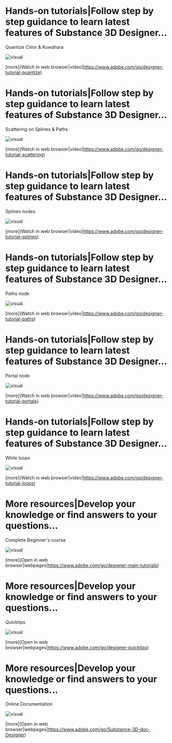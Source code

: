 <!--Entry format-->
<!--
# Section name|Section description
Element description
![visual]([image file])
[more](link text|icon|url)
-->

# Hands-on tutorials|Follow step by step guidance to learn latest features of Substance 3D Designer...
Quantize Color & Kuwahara

![visual](tutorial6.png)

[more](Watch in web browser|video|https://www.adobe.com/go/designer-tutorial-quantize)

# Hands-on tutorials|Follow step by step guidance to learn latest features of Substance 3D Designer...
Scattering on Splines & Paths

![visual](tutorial5.png)

[more](Watch in web browser|video|https://www.adobe.com/go/designer-tutorial-scattering)

# Hands-on tutorials|Follow step by step guidance to learn latest features of Substance 3D Designer...
Splines nodes

![visual](tutorial1.png)

[more](Watch in web browser|video|https://www.adobe.com/go/designer-tutorial-splines)

# Hands-on tutorials|Follow step by step guidance to learn latest features of Substance 3D Designer...
Paths node

![visual](tutorial2.png)

[more](Watch in web browser|video|https://www.adobe.com/go/designer-tutorial-paths)

# Hands-on tutorials|Follow step by step guidance to learn latest features of Substance 3D Designer...
Portal node

![visual](tutorial3.png)

[more](Watch in web browser|video|https://www.adobe.com/go/designer-tutorial-portals)

# Hands-on tutorials|Follow step by step guidance to learn latest features of Substance 3D Designer...
While loops 

![visual](tutorial4.png)

[more](Watch in web browser|video|https://www.adobe.com/go/designer-tutorial-loops)


# More resources|Develop your knowledge or find answers to your questions...
Complete Beginner's course

![visual](resource1.png)

[more](Open in web browser|webpages|https://www.adobe.com/go/designer-main-tutorials)

# More resources|Develop your knowledge or find answers to your questions...
Quicktips

![visual](resource2.png)

[more](Open in web browser|webpages|https://www.adobe.com/go/designer-quicktips)

# More resources|Develop your knowledge or find answers to your questions...
Online Documentation

![visual](resource3.png)

[more](Open in web browser|webpages|https://www.adobe.com/go/Substance-3D-doc-Designer)
